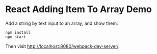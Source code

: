 React Adding Item To Array Demo
===============================

Add a string by text input to an array, and show them.

```
npm install
npm start
```

Then visit <http://localhost:8080/webpack-dev-server/>.